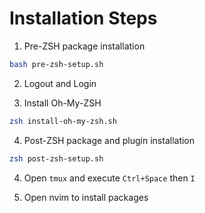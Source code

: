 # Installation Steps

1. Pre-ZSH package installation
```bash
bash pre-zsh-setup.sh
```

2. Logout and Login

3. Install Oh-My-ZSH
```bash
zsh install-oh-my-zsh.sh
```

4. Post-ZSH package and plugin installation
```bash
zsh post-zsh-setup.sh
```

4. Open `tmux` and execute `Ctrl+Space` then `I`

5. Open nvim to install packages
